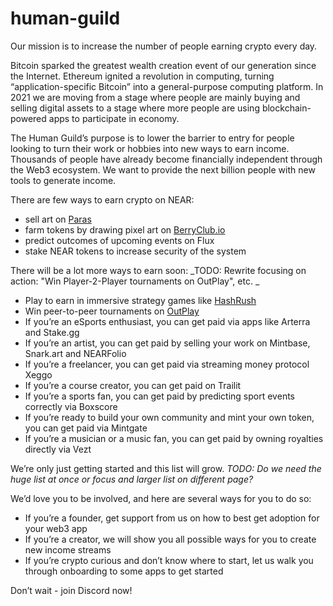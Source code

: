 # human-guild

Our mission is to increase the number of people earning crypto every day. 

Bitcoin sparked the greatest wealth creation event of our generation since the Internet. Ethereum ignited a revolution in computing, turning “application-specific Bitcoin” into a general-purpose computing platform. In 2021 we are moving from a stage where people are mainly buying and selling digital assets to a stage where more people are using blockchain-powered apps to participate in economy.

The Human Guild’s purpose is to lower the barrier to entry for people looking to turn their work or hobbies into new ways to earn income. Thousands of people have already become financially independent through the Web3 ecosystem. We want to provide the next billion people with new tools to generate income.

There are few ways to earn crypto on NEAR:
* sell art on [Paras](https://paras.id)
* farm tokens by drawing pixel art on [BerryClub.io](https://berryclub.io)
* predict outcomes of upcoming events on Flux 
* stake NEAR tokens to increase security of the system 

There will be a lot more ways to earn soon:
_TODO: Rewrite focusing on action: "Win Player-2-Player tournaments on OutPlay", etc. _ 
* Play to earn in immersive strategy games like [HashRush](https://hashrush.com)
* Win peer-to-peer tournaments on [OutPlay](https://outplay.games) 
* If you’re an eSports enthusiast, you can get paid via apps like Arterra and Stake.gg
* If you’re an artist, you can get paid by selling your work on Mintbase, Snark.art and NEARFolio
* If you’re a freelancer, you can get paid via streaming money protocol Xeggo
* If you’re a course creator, you can get paid on Trailit
* If you’re a sports fan, you can get paid by predicting sport events correctly via Boxscore
* If you’re ready to build your own community and mint your own token, you can get paid via Mintgate
* If you’re a musician or a music fan, you can get paid by owning royalties directly via Vezt

We’re only just getting started and this list will grow. _TODO: Do we need the huge list at once or focus and larger list on different page?_

We’d love you to be involved, and here are several ways for you to do so: 
* If you’re a founder, get support from us on how to best get adoption for your web3 app
* If you’re a creator, we will show you all possible ways for you to create new income streams 
* If you’re crypto curious and don’t know where to start, let us walk you through onboarding to some apps to get started

Don’t wait - join Discord now! 

